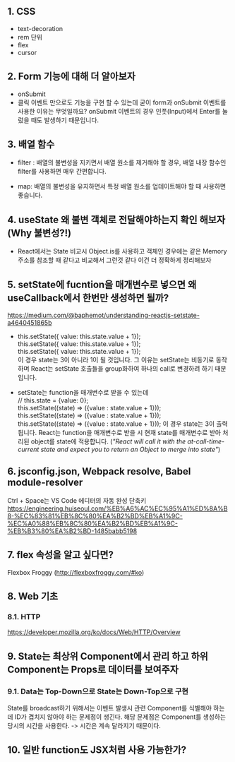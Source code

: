 ## 1. CSS
- text-decoration
- rem 단위
- flex
- cursor

## 2. Form 기능에 대해 더 알아보자
- onSubmit
- 클릭 이벤트 만으로도 기능을 구현 할 수 있는데 굳이 form과 onSubmit 이벤트를 사용한 이유는 무엇일까요? onSubmit 이벤트의 경우 인풋(Input)에서 Enter를 눌렀을 때도 발생하기 때문입니다.

## 3. 배열 함수
- filter : 배열의 불변성을 지키면서 배열 원소를 제거해야 할 경우, 배열 내장 함수인 filter를 사용하면 매우 간편합니다.

- map: 배열의 불변성을 유지하면서 특정 배열 원소를 업데이트해야 할 때 사용하면 좋습니다.

## 4. useState 왜 불변 객체로 전달해야하는지 확인 해보자(Why 불변성?!)
- React에서는 State 비교시 Object.is를 사용하고 객체인 경우에는 같은 Memory 주소를 참조할 때 같다고 비교해서 그런것 같다 이건 더 정확하게 정리해보자

## 5. setState에 fucntion을 매개변수로 넣으면 왜 useCallback에서 한번만 생성하면 될까?
https://medium.com/@baphemot/understanding-reactjs-setstate-a4640451865b
- this.setState({ value: this.state.value + 1});        
this.setState({ value: this.state.value + 1});  
this.setState({ value: this.state.value + 1});  
이 경우 state는 3이 아니라 1이 될 것입니다. 그 이유는 setState는 비동기로 동작하며 React는 setState 호출들을 group화하여 하나의 call로 변경하려 하기 때문입니다.

- setState는 function을 매개변수로 받을 수 있는데   
// this.state = {value: 0};     
this.setState((state) => ({value : state.value + 1}));  
this.setState((state) => ({value : state.value + 1}));  
this.setState((state) => ({value : state.value + 1}));
이 경우 state는 3이 출력됩니다. React는 function을 매개변수로 받을 시 현재 state를 매개변수로 받아 처리된 object를 state에 적용합니다. (*"React will call it with the at-call-time-current state and expect you to return an Object to merge into state"*)

## 6. jsconfig.json, Webpack resolve, Babel module-resolver
Ctrl + Space는 VS Code 에디터의 자동 완성 단축키
https://engineering.huiseoul.com/%EB%A6%AC%EC%95%A1%ED%8A%B8-%EC%83%81%EB%8C%80%EA%B2%BD%EB%A1%9C-%EC%A0%88%EB%8C%80%EA%B2%BD%EB%A1%9C-%EB%B3%80%EA%B2%BD-1485babb5198

## 7. flex 속성을 알고 싶다면?
Flexbox Froggy (http://flexboxfroggy.com/#ko)

## 8. Web 기초
### 8.1. HTTP
https://developer.mozilla.org/ko/docs/Web/HTTP/Overview


## 9. State는 최상위 Component에서 관리 하고 하위 Component는 Props로 데이터를 보여주자
### 9.1. Data는 Top-Down으로 State는 Down-Top으로 구현
State를 broadcast하기 위해서는 이벤트 발생시 관련 Component를 식별해야 하는데 ID가 겹치지 않아야 하는 문제점이 생긴다. 해당 문제점은 Component를 생성하는 당시의 시간을 사용한다. -> 시간은 계속 달라지기 때문이다.


## 10. 일반 function도 JSX처럼 사용 가능한가?
